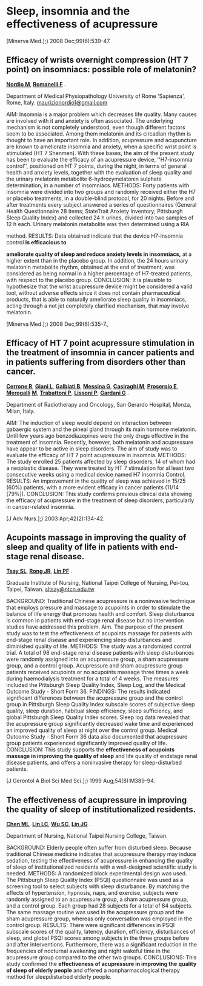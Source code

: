 # **Sleep, insomnia and the effectiveness of acupressure**

[Minerva Med.];) 2008 Dec;99(6):539-47.
## **Efficacy of wrists overnight compression (HT 7 point) on insomniacs: possible** **role of melatonin?**

**[Nordio M](http://www.ncbi.nlm.nih.gov/sites/entrez?Db=pubmed&Cmd=Search&Term=%22Nordio%20M%22%5BAuthor%5D&itool=EntrezSystem2.PEntrez.Pubmed.Pubmed_ResultsPanel.Pubmed_RVAbstract)**, **[Romanelli F](http://www.ncbi.nlm.nih.gov/sites/entrez?Db=pubmed&Cmd=Search&Term=%22Romanelli%20F%22%5BAuthor%5D&itool=EntrezSystem2.PEntrez.Pubmed.Pubmed_ResultsPanel.Pubmed_RVAbstract)** .

Department of Medical Physiopathology University of Rome 'Sapienza', Rome, Italy.
maurizionordio1@gmail.com

AIM: Insomnia is a major problem which decreases life quality. Many causes are involved with
it and anxiety is often associated. The underlying mechanism is not completely understood, even
though different factors seem to be associated. Among them melatonin and its circadian rhythm
is thought to have an important role. In addition, acupressure and acupuncture are known to
ameliorate insomnia and anxiety, when a specific wrist point is stimulated (HT 7 Shenmen).
With these bases, the aim of the present study has been to evaluate the efficacy of an acupressure
device, ''H7-insomnia control'', positioned on HT 7 points, during the night, in terms of general
health and anxiety levels, together with the evaluation of sleep quality and the urinary melatonin
metabolite 6-hydroxymelatonin sulphate determination, in a number of insomniacs. METHODS:
Forty patients with insomnia were divided into two groups and randomly received either the H7
or placebo treatments, in a double-blind protocol, for 20 nights. Before and after treatments
every subject answered a series of questionnaires (General Health Questionnaire 28 items; StateTrait Anxiety Inventory; Pittsburgh Sleep Quality Index) and collected 24 h urines, divided into
two samples of 12 h each. Urinary melatonin metabolite was then determined using a RIA

method. RESULTS: Data obtained indicate that the device H7-insomnia control **is efficacious to**

**ameliorate quality of sleep and reduce anxiety levels in insomniacs,** at a higher extent than in
the placebo group. In addition, the 24 hours urinary melatonin metabolite rhythm, obtained at the
end of treatment, was considered as being normal in a higher percentage of H7-treated patients,
with respect to the placebo group. CONCLUSION: It is plausible to hypothesize that the wrist
acupressure device might be considered a valid tool, without adverse effects since it does not
contain pharmaceutical products, that is able to naturally ameliorate sleep quality in insomniacs,
acting through a not jet completely clarified mechanism, that may involve melatonin.


[Minerva Med.];) 2008 Dec;99(6):535-7.,

## **Efficacy of HT 7 point acupressure stimulation in the treatment of** **insomnia in cancer patients and in patients suffering from disorders other** **than cancer.**


**[Cerrone R](http://www.ncbi.nlm.nih.gov/sites/entrez?Db=pubmed&Cmd=Search&Term=%22Cerrone%20R%22%5BAuthor%5D&itool=EntrezSystem2.PEntrez.Pubmed.Pubmed_ResultsPanel.Pubmed_RVAbstract)**, **[Giani L](http://www.ncbi.nlm.nih.gov/sites/entrez?Db=pubmed&Cmd=Search&Term=%22Giani%20L%22%5BAuthor%5D&itool=EntrezSystem2.PEntrez.Pubmed.Pubmed_ResultsPanel.Pubmed_RVAbstract)**, **[Galbiati B](http://www.ncbi.nlm.nih.gov/sites/entrez?Db=pubmed&Cmd=Search&Term=%22Galbiati%20B%22%5BAuthor%5D&itool=EntrezSystem2.PEntrez.Pubmed.Pubmed_ResultsPanel.Pubmed_RVAbstract)**, **[Messina G](http://www.ncbi.nlm.nih.gov/sites/entrez?Db=pubmed&Cmd=Search&Term=%22Messina%20G%22%5BAuthor%5D&itool=EntrezSystem2.PEntrez.Pubmed.Pubmed_ResultsPanel.Pubmed_RVAbstract)**, **[Casiraghi M](http://www.ncbi.nlm.nih.gov/sites/entrez?Db=pubmed&Cmd=Search&Term=%22Casiraghi%20M%22%5BAuthor%5D&itool=EntrezSystem2.PEntrez.Pubmed.Pubmed_ResultsPanel.Pubmed_RVAbstract)**, **[Proserpio E](http://www.ncbi.nlm.nih.gov/sites/entrez?Db=pubmed&Cmd=Search&Term=%22Proserpio%20E%22%5BAuthor%5D&itool=EntrezSystem2.PEntrez.Pubmed.Pubmed_ResultsPanel.Pubmed_RVAbstract)**, **[Meregalli](http://www.ncbi.nlm.nih.gov/sites/entrez?Db=pubmed&Cmd=Search&Term=%22Meregalli%20M%22%5BAuthor%5D&itool=EntrezSystem2.PEntrez.Pubmed.Pubmed_ResultsPanel.Pubmed_RVAbstract)**
**[M](http://www.ncbi.nlm.nih.gov/sites/entrez?Db=pubmed&Cmd=Search&Term=%22Meregalli%20M%22%5BAuthor%5D&itool=EntrezSystem2.PEntrez.Pubmed.Pubmed_ResultsPanel.Pubmed_RVAbstract)**, **[Trabattoni P](http://www.ncbi.nlm.nih.gov/sites/entrez?Db=pubmed&Cmd=Search&Term=%22Trabattoni%20P%22%5BAuthor%5D&itool=EntrezSystem2.PEntrez.Pubmed.Pubmed_ResultsPanel.Pubmed_RVAbstract)**, **[Lissoni P](http://www.ncbi.nlm.nih.gov/sites/entrez?Db=pubmed&Cmd=Search&Term=%22Lissoni%20P%22%5BAuthor%5D&itool=EntrezSystem2.PEntrez.Pubmed.Pubmed_ResultsPanel.Pubmed_RVAbstract)**, **[Gardani G](http://www.ncbi.nlm.nih.gov/sites/entrez?Db=pubmed&Cmd=Search&Term=%22Gardani%20G%22%5BAuthor%5D&itool=EntrezSystem2.PEntrez.Pubmed.Pubmed_ResultsPanel.Pubmed_RVAbstract)** .

Department of Radiotherapy and Oncology, San Gerardo Hospital, Monza, Milan, Italy.

AIM: The induction of sleep would depend on interaction between gabaergic system
and the pineal gland through its main hormone melatonin. Until few years ago
benzodiazepines were the only drugs effective in the treatment of insomnia. Recently,
however, both melatonin and acupressure have appear to be active in sleep disorders.
The aim of study was to evaluate the efficacy of HT 7 point acupressure in insomnia.
METHODS: The study enrolled 25 patients affected by sleep disorders, 14 of whom had
a neoplastic disease. They were treated by HT 7 stimulation for al least two consecutive
weeks using a medical device named H7 Insomnia Control. RESULTS: An
improvement in the quality of sleep was achieved in 15/25 (60%) patients, with a more
evident efficacy in cancer patients (11/14 [79%]). CONCLUSION: This study confirms
previous clinical data showing the efficacy of acupressure in the treatment of sleep
disorders, particularly in cancer-related insomnia.


[J Adv Nurs.];) 2003 Apr;42(2):134-42.

## **Acupoints massage in improving the quality of sleep and quality of life in** **patients with end-stage renal disease.**


**[Tsay SL](http://www.ncbi.nlm.nih.gov/sites/entrez?Db=pubmed&Cmd=Search&Term=%22Tsay%20SL%22%5BAuthor%5D&itool=EntrezSystem2.PEntrez.Pubmed.Pubmed_ResultsPanel.Pubmed_RVAbstract)**, **[Rong JR](http://www.ncbi.nlm.nih.gov/sites/entrez?Db=pubmed&Cmd=Search&Term=%22Rong%20JR%22%5BAuthor%5D&itool=EntrezSystem2.PEntrez.Pubmed.Pubmed_ResultsPanel.Pubmed_RVAbstract)**, **[Lin PF](http://www.ncbi.nlm.nih.gov/sites/entrez?Db=pubmed&Cmd=Search&Term=%22Lin%20PF%22%5BAuthor%5D&itool=EntrezSystem2.PEntrez.Pubmed.Pubmed_ResultsPanel.Pubmed_RVAbstract)** .

Graduate Institute of Nursing, National Taipei College of Nursing, Pei-tou, Taipei, Taiwan.
sltsay@ntcn.edu.tw

BACKGROUND: Traditional Chinese acupressure is a noninvasive technique that employs
pressure and massage to acupoints in order to stimulate the balance of life energy that promotes
health and comfort. Sleep disturbance is common in patients with end-stage renal disease but no
intervention studies have addressed this problem. Aim. The purpose of the present study was to
test the effectiveness of acupoints massage for patients with end-stage renal disease and
experiencing sleep disturbances and diminished quality of life. METHODS: The study was a
randomized control trial. A total of 98 end-stage renal disease patients with sleep disturbances
were randomly assigned into an acupressure group, a sham acupressure group, and a control
group. Acupressure and sham acupressure group patients received acupoints or no acupoints
massage three times a week during haemodialysis treatment for a total of 4 weeks. The measures
included the Pittsburgh Sleep Quality Index, Sleep Log, and the Medical Outcome Study - Short
Form 36. FINDINGS: The results indicated significant differences between the acupressure
group and the control group in Pittsburgh Sleep Quality Index subscale scores of subjective sleep
quality, sleep duration, habitual sleep efficiency, sleep sufficiency, and global Pittsburgh Sleep
Quality Index scores. Sleep log data revealed that the acupressure group significantly decreased
wake time and experienced an improved quality of sleep at night over the control group. Medical
Outcome Study - Short Form 36 data also documented that acupressure group patients
experienced significantly improved quality of life. CONCLUSION: This study supports the
**effectiveness of acupoints massage in improving the quality of sleep** and life quality of endstage renal disease patients, and offers a noninvasive therapy for sleep-disturbed patients.


[J Gerontol A Biol Sci Med Sci.];) 1999 Aug;54(8):M389-94.

## **The effectiveness of acupressure in improving the quality of sleep of** **institutionalized residents.**


**[Chen ML](http://www.ncbi.nlm.nih.gov/sites/entrez?Db=pubmed&Cmd=Search&Term=%22Chen%20ML%22%5BAuthor%5D&itool=EntrezSystem2.PEntrez.Pubmed.Pubmed_ResultsPanel.Pubmed_RVAbstract)**, **[Lin LC](http://www.ncbi.nlm.nih.gov/sites/entrez?Db=pubmed&Cmd=Search&Term=%22Lin%20LC%22%5BAuthor%5D&itool=EntrezSystem2.PEntrez.Pubmed.Pubmed_ResultsPanel.Pubmed_RVAbstract)**, **[Wu SC](http://www.ncbi.nlm.nih.gov/sites/entrez?Db=pubmed&Cmd=Search&Term=%22Wu%20SC%22%5BAuthor%5D&itool=EntrezSystem2.PEntrez.Pubmed.Pubmed_ResultsPanel.Pubmed_RVAbstract)**, **[Lin JG](http://www.ncbi.nlm.nih.gov/sites/entrez?Db=pubmed&Cmd=Search&Term=%22Lin%20JG%22%5BAuthor%5D&itool=EntrezSystem2.PEntrez.Pubmed.Pubmed_ResultsPanel.Pubmed_RVAbstract)** .

Department of Nursing, National Taipei Nursing College, Taiwan.

BACKGROUND: Elderly people often suffer from disturbed sleep. Because traditional Chinese
medicine indicates that acupressure therapy may induce sedation, testing the effectiveness of
acupressure in enhancing the quality of sleep of institutionalized residents with a well-designed
scientific study is needed. METHODS: A randomized block experimental design was used. The
Pittsburgh Sleep Quality Index (PSQI) questionnaire was used as a screening tool to select
subjects with sleep disturbance. By matching the effects of hypertension, hypnosis, naps, and
exercise, subjects were randomly assigned to an acupressure group, a sham acupressure group,
and a control group. Each group had 28 subjects for a total of 84 subjects. The same massage
routine was used in the acupressure group and the sham acupressure group, whereas only
conversation was employed in the control group. RESULTS: There were significant differences
in PSQI subscale scores of the quality, latency, duration, efficiency, disturbances of sleep, and
global PSQI scores among subjects in the three groups before and after interventions.
Furthermore, there was a significant reduction in the frequencies of nocturnal awakening and
night wakeful time in the acupressure group compared to the other two groups.
CONCLUSIONS: This study confirmed the **effectiveness of acupressure in improving the**
**quality of sleep of elderly people** and offered a nonpharmacological therapy method for sleepdisturbed elderly people.


